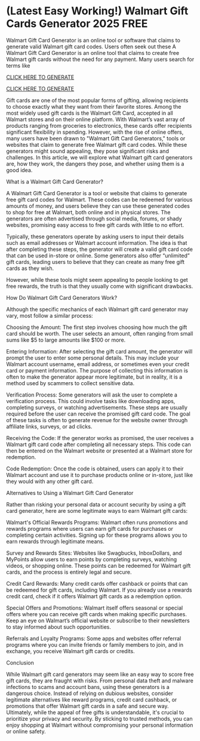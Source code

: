 # (Latest Easy Working!) Walmart Gift Cards Generator 2025 FREE

Walmart Gift Card Generator is an online tool or software that claims to generate valid Walmart gift card codes. Users often seek out these A Walmart Gift Card Generator is an online tool that claims to create free Walmart gift cards without the need for any payment. Many users search for terms like

[CLICK HERE TO GENERATE](https://appbitly.com/Walmart-2025)

[CLICK HERE TO GENERATE](https://appbitly.com/Walmart-2025)

Gift cards are one of the most popular forms of gifting, allowing recipients to choose exactly what they want from their favorite stores. Among the most widely used gift cards is the Walmart Gift Card, accepted in all Walmart stores and on their online platform. With Walmart’s vast array of products ranging from groceries to electronics, these cards offer recipients significant flexibility in spending. However, with the rise of online offers, many users have been drawn to "Walmart Gift Card Generators," tools or websites that claim to generate free Walmart gift card codes. While these generators might sound appealing, they pose significant risks and challenges. In this article, we will explore what Walmart gift card generators are, how they work, the dangers they pose, and whether using them is a good idea.

What is a Walmart Gift Card Generator?

A Walmart Gift Card Generator is a tool or website that claims to generate free gift card codes for Walmart. These codes can be redeemed for various amounts of money, and users believe they can use these generated codes to shop for free at Walmart, both online and in physical stores. The generators are often advertised through social media, forums, or shady websites, promising easy access to free gift cards with little to no effort.

Typically, these generators operate by asking users to input their details such as email addresses or Walmart account information. The idea is that after completing these steps, the generator will create a valid gift card code that can be used in-store or online. Some generators also offer “unlimited” gift cards, leading users to believe that they can create as many free gift cards as they wish.

However, while these tools might seem appealing to people looking to get free rewards, the truth is that they usually come with significant drawbacks.

How Do Walmart Gift Card Generators Work?

Although the specific mechanics of each Walmart gift card generator may vary, most follow a similar process:

Choosing the Amount: The first step involves choosing how much the gift card should be worth. The user selects an amount, often ranging from small sums like $5 to large amounts like $100 or more.

Entering Information: After selecting the gift card amount, the generator will prompt the user to enter some personal details. This may include your Walmart account username, email address, or sometimes even your credit card or payment information. The purpose of collecting this information is often to make the generator appear more legitimate, but in reality, it is a method used by scammers to collect sensitive data.

Verification Process: Some generators will ask the user to complete a verification process. This could involve tasks like downloading apps, completing surveys, or watching advertisements. These steps are usually required before the user can receive the promised gift card code. The goal of these tasks is often to generate revenue for the website owner through affiliate links, surveys, or ad clicks.

Receiving the Code: If the generator works as promised, the user receives a Walmart gift card code after completing all necessary steps. This code can then be entered on the Walmart website or presented at a Walmart store for redemption.

Code Redemption: Once the code is obtained, users can apply it to their Walmart account and use it to purchase products online or in-store, just like they would with any other gift card.

Alternatives to Using a Walmart Gift Card Generator

Rather than risking your personal data or account security by using a gift card generator, here are some legitimate ways to earn Walmart gift cards:

Walmart's Official Rewards Programs: Walmart often runs promotions and rewards programs where users can earn gift cards for purchases or completing certain activities. Signing up for these programs allows you to earn rewards through legitimate means.

Survey and Rewards Sites: Websites like Swagbucks, InboxDollars, and MyPoints allow users to earn points by completing surveys, watching videos, or shopping online. These points can be redeemed for Walmart gift cards, and the process is entirely legal and secure.

Credit Card Rewards: Many credit cards offer cashback or points that can be redeemed for gift cards, including Walmart. If you already use a rewards credit card, check if it offers Walmart gift cards as a redemption option.

Special Offers and Promotions: Walmart itself offers seasonal or special offers where you can receive gift cards when making specific purchases. Keep an eye on Walmart’s official website or subscribe to their newsletters to stay informed about such opportunities.

Referrals and Loyalty Programs: Some apps and websites offer referral programs where you can invite friends or family members to join, and in exchange, you receive Walmart gift cards or credits.

Conclusion

While Walmart gift card generators may seem like an easy way to score free gift cards, they are fraught with risks. From personal data theft and malware infections to scams and account bans, using these generators is a dangerous choice. Instead of relying on dubious websites, consider legitimate alternatives like reward programs, credit card cashback, or promotions that offer Walmart gift cards in a safe and secure way. Ultimately, while the appeal of free gifts is understandable, it's crucial to prioritize your privacy and security. By sticking to trusted methods, you can enjoy shopping at Walmart without compromising your personal information or online safety.
